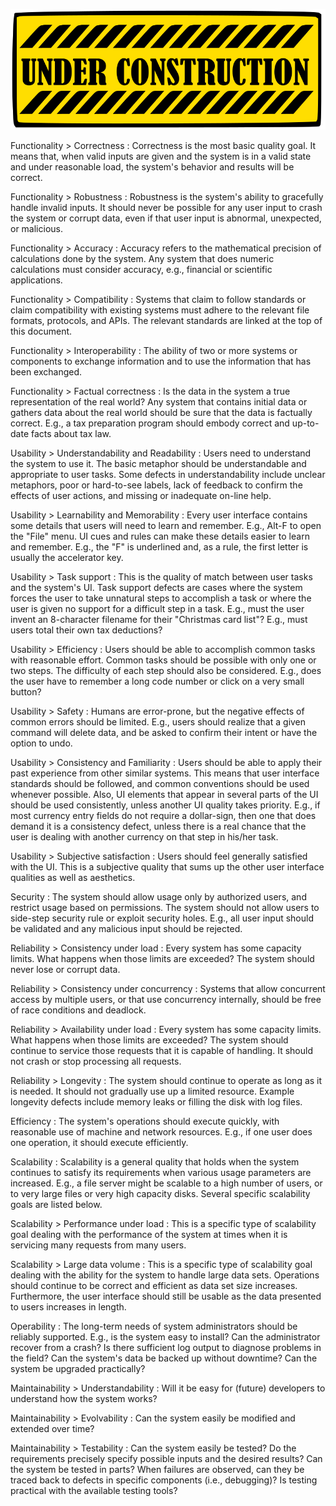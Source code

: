 ![Under Construction](../images/underconstruction.svg)

<span id="qg_Func_Correctness">Functionality &gt; Correctness</span>
: Correctness is the most basic quality goal. It means that, when valid inputs are given and the system is in a valid state and under reasonable load, the system's behavior and results will be correct.

<span id="qg_Func_Robustness">Functionality &gt; Robustness</span>
: Robustness is the system's ability to gracefully handle invalid inputs. It should never be possible for any user input to crash the system or corrupt data, even if that user input is abnormal, unexpected, or malicious.

<span id="qg_Func_Accuracy">Functionality &gt; Accuracy</span>
: Accuracy refers to the mathematical precision of calculations done by the system. Any system that does numeric calculations must consider accuracy, e.g., financial or scientific applications.

<span id="qg_Func_Compatibility">Functionality &gt; Compatibility</span>
: Systems that claim to follow standards or claim compatibility with existing systems must adhere to the relevant file formats, protocols, and APIs. The relevant standards are linked at the top of this document.

<span id="qg_Func_Interoperability">Functionality &gt; Interoperability</span>
: The ability of two or more systems or components to exchange information and to use the information that has been exchanged.

<span id="qg_Func_Factual">Functionality &gt; Factual correctness</span>
: Is the data in the system a true representation of the real world? Any system that contains initial data or gathers data about the real world should be sure that the data is factually correct. E.g., a tax preparation program should embody correct and up-to-date facts about tax law.

<span id="qg_Use_Understand">Usability &gt; Understandability and Readability</span>
: Users need to understand the system to use it. The basic metaphor should be understandable and appropriate to user tasks. Some defects in understandability include unclear metaphors, poor or hard-to-see labels, lack of feedback to confirm the effects of user actions, and missing or inadequate on-line help.

<span id="qg_Use_Learnability">Usability &gt; Learnability and Memorability</span>
: Every user interface contains some details that users will need to learn and remember. E.g., Alt-F to open the "File" menu. UI cues and rules can make these details easier to learn and remember. E.g., the "F" is underlined and, as a rule, the first letter is usually the accelerator key.

<span id="qg_Use_Task">Usability &gt; Task support</span>
: This is the quality of match between user tasks and the system's UI. Task support defects are cases where the system forces the user to take unnatural steps to accomplish a task or where the user is given no support for a difficult step in a task. E.g., must the user invent an 8-character filename for their "Christmas card list"? E.g., must users total their own tax deductions?

<span id="qg_Use_Efficiency">Usability &gt; Efficiency</span>
: Users should be able to accomplish common tasks with reasonable effort. Common tasks should be possible with only one or two steps. The difficulty of each step should also be considered. E.g., does the user have to remember a long code number or click on a very small button?

<span id="qg_Use_Safety">Usability &gt; Safety</span>
: Humans are error-prone, but the negative effects of common errors should be limited. E.g., users should realize that a given command will delete data, and be asked to confirm their intent or have the option to undo.

<span id="qg_Use_Consistency">Usability &gt; Consistency and Familiarity</span>
: Users should be able to apply their past experience from other similar systems. This means that user interface standards should be followed, and common conventions should be used whenever possible. Also, UI elements that appear in several parts of the UI should be used consistently, unless another UI quality takes priority. E.g., if most currency entry fields do not require a dollar-sign, then one that does demand it is a consistency defect, unless there is a real chance that the user is dealing with another currency on that step in his/her task.

<span id="qg_Use_Subjective">Usability &gt; Subjective satisfaction</span>
: Users should feel generally satisfied with the UI. This is a subjective quality that sums up the other user interface qualities as well as aesthetics.

<span id="qg_Security">Security</span>
: The system should allow usage only by authorized users, and restrict usage based on permissions. The system should not allow users to side-step security rule or exploit security holes. E.g., all user input should be validated and any malicious input should be rejected.

<span id="qg_Rely_ConsistLoad">Reliability &gt; Consistency under load</span>
: Every system has some capacity limits. What happens when those limits are exceeded? The system should never lose or corrupt data.

<span id="qg_Rely_ConsistConcur">Reliability &gt; Consistency under concurrency</span>
: Systems that allow concurrent access by multiple users, or that use concurrency internally, should be free of race conditions and deadlock.

<span id="qg_Rely_AvailLoad">Reliability &gt; Availability under load</span>
: Every system has some capacity limits. What happens when those limits are exceeded? The system should continue to service those requests that it is capable of handling. It should not crash or stop processing all requests.

<span id="qg_Rely_Longevity">Reliability &gt; Longevity</span>
: The system should continue to operate as long as it is needed. It should not gradually use up a limited resource. Example longevity defects include memory leaks or filling the disk with log files.

<span id="qg_Efficiency">Efficiency</span>
: The system's operations should execute quickly, with reasonable use of machine and network resources. E.g., if one user does one operation, it should execute efficiently.

<span id="qg_Scalability">Scalability</span>
: Scalability is a general quality that holds when the system continues to satisfy its requirements when various usage parameters are increased. E.g., a file server might be scalable to a high number of users, or to very large files or very high capacity disks. Several specific scalability goals are listed below.

<span id="qg_Scalability_PerformLoad">Scalability &gt; Performance under load</span>
: This is a specific type of scalability goal dealing with the performance of the system at times when it is servicing many requests from many users.

<span id="qg_Scalability_Volume">Scalability &gt; Large data volume</span>
: This is a specific type of scalability goal dealing with the ability for the system to handle large data sets. Operations should continue to be correct and efficient as data set size increases. Furthermore, the user interface should still be usable as the data presented to users increases in length.

<span id="qg_Operability">Operability</span>
: The long-term needs of system administrators should be reliably supported. E.g., is the system easy to install? Can the administrator recover from a crash? Is there sufficient log output to diagnose problems in the field? Can the system's data be backed up without downtime? Can the system be upgraded practically?

<span id="qg_Maintainability_Understand">Maintainability &gt; Understandability</span>
: Will it be easy for (future) developers to understand how the system works?

<span id="qg_Maintainability_Evolvability">Maintainability &gt; Evolvability</span>
: Can the system easily be modified and extended over time?

<span id="qg_Maintainability_Testability">Maintainability &gt; Testability</span>
: Can the system easily be tested? Do the requirements precisely  specify possible inputs and the desired results? Can the system be  tested in parts? When failures are observed, can they be traced  back to defects in specific components (i.e., debugging)? Is  testing practical with the available testing tools?
